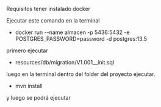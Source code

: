 
Requisitos tener instalado docker

Ejecutar este comando en la terminal

* docker run --name almacen -p 5436:5432 -e POSTGRES_PASSWORD=password -d postgres:13.5


primero ejecutar

* resources/db/migration/V1.001__init.sql


luego en la terminal dentro del folder del proyecto ejecutar.
* mvn install

y luego se podrá ejecutar